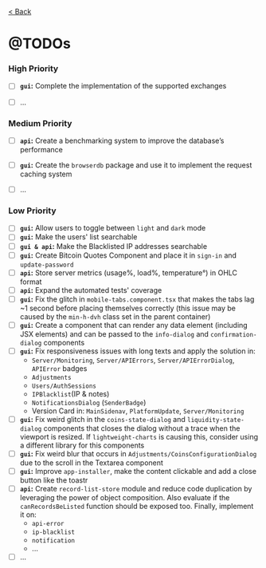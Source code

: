 [< Back](../../README.md)

# @TODOs

### High Priority

- [ ] **`gui`:** Complete the implementation of the supported exchanges
- [ ] ...



### Medium Priority

- [ ] **`api`:** Create a benchmarking system to improve the database’s performance
- [ ] **`gui`:** Create the `browserdb` package and use it to implement the request caching system
- [ ] ...



### Low Priority

- [ ] **`gui`:** Allow users to toggle between `light` and `dark` mode
- [ ] **`gui`:** Make the users' list searchable
- [ ] **`gui & api`:** Make the Blacklisted IP addresses searchable
- [ ] **`gui`:** Create Bitcoin Quotes Component and place it in `sign-in` and `update-password`
- [ ] **`api`:** Store server metrics (usage%, load%, temperature°) in OHLC format
- [ ] **`api`:** Expand the automated tests' coverage
- [ ] **`gui`:** Fix the glitch in `mobile-tabs.component.tsx` that makes the tabs lag ~1 second before placing themselves correctly (this issue may be caused by the `min-h-dvh` class set in the parent container)
- [ ] **`gui`:** Create a component that can render any data element (including JSX elements) and can be passed to the `info-dialog` and `confirmation-dialog` components
- [ ] **`gui`:** Fix responsiveness issues with long texts and apply the solution in: 
  - `Server/Monitoring`, `Server/APIErrors`, `Server/APIErrorDialog`, `APIError` badges
  - `Adjustments`
  - `Users/AuthSessions`
  - `IPBlacklist`(IP & notes)
  - `NotificationsDialog` (`SenderBadge`)
  - Version Card in: `MainSidenav`, `PlatformUpdate`, `Server/Monitoring`
- [ ] **`gui`:** Fix weird glitch in the `coins-state-dialog` and `liquidity-state-dialog` components that closes the dialog without a trace when the viewport is resized. If `lightweight-charts` is causing this, consider using a different library for this components
- [ ] **`gui`:** Fix weird blur that occurs in `Adjustments/CoinsConfigurationDialog` due to the scroll in the Textarea component
- [ ] **`gui`:** Improve `app-installer`, make the content clickable and add a close button like the toastr
- [ ] **`api`:** Create `record-list-store` module and reduce code duplication by leveraging the power of object composition. Also evaluate if the `canRecordsBeListed` function should be exposed too. Finally, implement it on:
  - `api-error`
  - `ip-blacklist`
  - `notification`
  - ...
- [ ] ...
